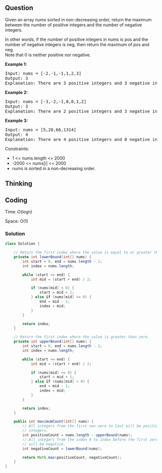 ## Question
Given an array nums sorted in non-decreasing order, return the maximum between the number of positive integers and the number of negative integers.  
  
In other words, if the number of positive integers in nums is pos and the number of negative integers is neg, then return the maximum of pos and neg.  
Note that 0 is neither positive nor negative.  
  
**Example 1:**
<pre>
Input: nums = [-2,-1,-1,1,2,3]
Output: 3
Explanation: There are 3 positive integers and 3 negative integers. The maximum count among them is 3.
</pre>

**Example 2:**
<pre>
Input: nums = [-3,-2,-1,0,0,1,2]
Output: 3
Explanation: There are 2 positive integers and 3 negative integers. The maximum count among them is 3.
</pre>

**Example 3:**
<pre>
Input: nums = [5,20,66,1314]
Output: 4
Explanation: There are 4 positive integers and 0 negative integers. The maximum count among them is 4.
</pre>

Constraints:  
* 1 <= nums.length <= 2000  
* -2000 <= nums[i] <= 2000  
* nums is sorted in a non-decreasing order.  




## Thinking



## Coding
Time: O(logn)

Space: O(1)

### Solution 
```java
class Solution {

    // Return the first index where the value is equal to or greater than zero.
    private int lowerBound(int[] nums) {
        int start = 0, end = nums.length - 1;
        int index = nums.length;

        while (start <= end) {
            int mid = (start + end) / 2;

            if (nums[mid] < 0) {
                start = mid + 1;
            } else if (nums[mid] >= 0) {
                end = mid - 1;
                index = mid;
            }
        }

        return index;
    }

    // Return the first index where the value is greater than zero.
    private int upperBound(int[] nums) {
        int start = 0, end = nums.length - 1;
        int index = nums.length;

        while (start <= end) {
            int mid = (start + end) / 2;

            if (nums[mid] <= 0) {
                start = mid + 1;
            } else if (nums[mid] > 0) {
                end = mid - 1;
                index = mid;
            }
        }

        return index;
    }

    public int maximumCount(int[] nums) {
        // All integers from the first non-zero to last will be positive
        // integers.
        int positiveCount = nums.length - upperBound(nums);
        // All integers from the index 0 to index before the first zero index
        // will be negative.
        int negativeCount = lowerBound(nums);

        return Math.max(positiveCount, negativeCount);
    }
}
```